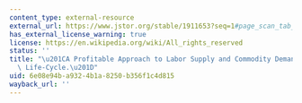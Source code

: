 ```yaml
---
content_type: external-resource
external_url: https://www.jstor.org/stable/1911653?seq=1#page_scan_tab_contents
has_external_license_warning: true
license: https://en.wikipedia.org/wiki/All_rights_reserved
status: ''
title: "\u201CA Profitable Approach to Labor Supply and Commodity Demand Over the\
  \ Life-Cycle.\u201D"
uid: 6e08e94b-a932-4b1a-8250-b356f1c4d815
wayback_url: ''
---
```

